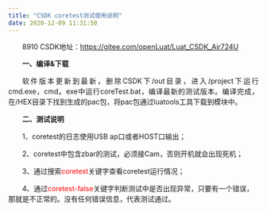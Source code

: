 ```yaml
---
title: "CSDK coretest测试使用说明"
date: 2020-12-09 11:31:50
---
```


<p style="text-align:center;" size="2" _root="[object Object]" __ownerid="undefined" __hash="undefined" __altered="false"></p><p></p><p></p><p style="text-indent:2em;">8910 CSDK地址：<a href="https://gitee.com/openLuat/Luat_CSDK_Air724U" target="">https://gitee.com/openLuat/Luat_CSDK_Air724U</a></p><p></p><p></p><p style="text-indent:2em;" class="MsoNormal"><strong><span style="line-height:150%">一、编译&amp;下载</span></strong></p><p style="text-align:justify;text-indent:2em;" class="MsoNormal" align="justify"><span style="line-height:150%">软件版本更新到最新，删除CSDK下/out目录，进入/project下运行cmd.exe，cmd。exe中运行coreTest.bat，编译最新的测试版本。编译完成，在/HEX目录下找到生成的pac包，将pac包通过luatools工具下载到模块中。</span></p><p style="text-align:justify;text-indent:2em;" class="MsoNormal" align="justify"> </p><p style="text-indent:2em;" class="MsoNormal"><strong><span style="line-height:150%">二、测试说明</span></strong></p><p style="text-indent:2em;" class="MsoNormal"><span style="line-height:150%">1、coretest的日志使用USB ap口或者HOST口输出；</span></p><p style="text-indent:2em;" class="MsoNormal"><span style="line-height:150%">2、coretest中包含zbar的测试，必须接Cam，否则开机就会出现死机；</span></p><p style="text-indent:2em;" class="MsoNormal"><span style="line-height:150%">3、通过搜索<span style="color:#ff0000">coretest</span>关键字查看coretest运行情况；</span></p><p style="text-indent:2em;" class="MsoNormal"><span style="line-height:150%">4、通过<span style="color:#ff0000">coretest-false</span>关键字判断测试中是否出现异常，只要有一个错误，那就是不正常的。没有任何错误信息，代表测试通过。</span></p>